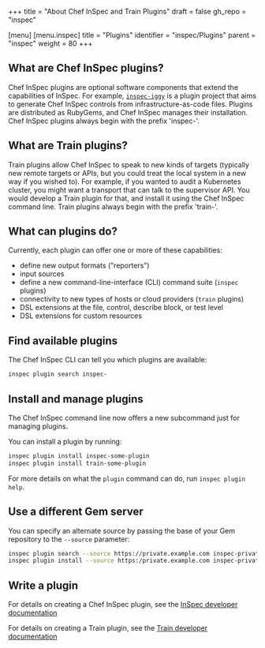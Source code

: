 +++
title = "About Chef InSpec and Train Plugins"
draft = false
gh_repo = "inspec"

[menu]
  [menu.inspec]
    title = "Plugins"
    identifier = "inspec/Plugins"
    parent = "inspec"
    weight = 80
+++

## What are Chef InSpec plugins?

Chef InSpec plugins are optional software components that extend the capabilities of InSpec.
For example, [`inspec-iggy`](https://github.com/inspec/inspec-iggy) is a plugin project that aims to generate Chef InSpec controls from infrastructure-as-code files.
Plugins are distributed as RubyGems, and Chef InSpec manages their installation.
Chef InSpec plugins always begin with the prefix 'inspec-'.

## What are Train plugins?

Train plugins allow Chef InSpec to speak to new kinds of targets (typically new
remote targets or APIs, but you could treat the local system in a new way if you
wished to). For example, if you wanted to audit a Kubernetes cluster, you might
want a transport that can talk to the supervisor API. You would develop a Train
plugin for that, and install it using the Chef InSpec command line. Train plugins
always begin with the prefix 'train-'.

## What can plugins do?

Currently, each plugin can offer one or more of these capabilities:

- define new output formats ("reporters")
- input sources
- define a new command-line-interface (CLI) command suite (`inspec` plugins)
- connectivity to new types of hosts or cloud providers (`train` plugins)
- DSL extensions at the file, control, describe block, or test level
- DSL extensions for custom resources

## Find available plugins

The Chef InSpec CLI can tell you which plugins are available:

```bash
inspec plugin search inspec-
```

## Install and manage plugins

The Chef InSpec command line now offers a new subcommand just for managing plugins.

You can install a plugin by running:

```bash
inspec plugin install inspec-some-plugin
inspec plugin install train-some-plugin
```

For more details on what the `plugin` command can do, run `inspec plugin help`.

## Use a different Gem server

You can specify an alternate source by passing the base of your Gem repository to
the `--source` parameter:

```bash
inspec plugin search --source https://private.example.com inspec-private
inspec plugin install --source https:/private.example.com inspec-private-plugin
```

## Write a plugin

For details on creating a Chef InSpec plugin, see the
[InSpec developer documentation](https://github.com/inspec/inspec/blob/main/dev-docs/plugins.md)

For details on creating a Train plugin, see the
[Train developer documentation](https://github.com/inspec/train/blob/main/docs/plugins.md)
